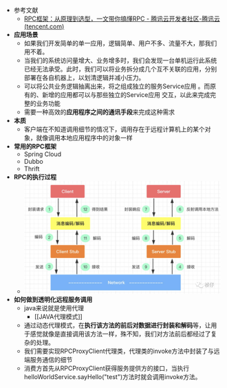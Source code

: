 - 参考文献
	- [RPC框架：从原理到选型，一文带你搞懂RPC - 腾讯云开发者社区-腾讯云 (tencent.com)](https://cloud.tencent.com/developer/article/2021745)
- **应用场景**
	- 如果我们开发简单的单一应用，逻辑简单、用户不多、流量不大，那我们用不着。
	- 当我们的系统访问量增大、业务增多时，我们会发现一台单机运行此系统已经无法承受。此时，我们可以将业务拆分成几个互不关联的应用，分别部署在各自机器上，以划清逻辑并减小压力。
	- 可以将公共业务逻辑抽离出来，将之组成独立的服务Service应用 。而原有的、新增的应用都可以与那些独立的Service应用 交互，以此来完成完整的业务功能
	- 需要一种高效的**应用程序之间的通讯手段**来完成这种需求
- **本质**
	- 客户端在不知道调用细节的情况下，调用存在于远程计算机上的某个对象，就像调用本地应用程序中的对象一样
- **常用的RPC框架**
	- Spring Cloud
	- Dubbo
	- Thrift
- **RPC的执行过程**
	- ![](attachments/Pasted%20image%2020230101220539.png)
- **如何做到透明化远程服务调用**
	- java来说就是使用代理
		- [[JAVA代理模式]]
	- 通过动态代理模式，在**执行该方法的前后对数据进行封装和解码**等，让用于感觉就像是直接调用该方法一样，殊不知，我们对方法前后都经过了复杂的处理。
	- 我们需要实现RPCProxyClient代理类，代理类的invoke方法中封装了与远端服务通信的细节
	- 消费方首先从RPCProxyClient获得服务提供方的接口，当执行helloWorldService.sayHello("test")方法时就会调用invoke方法。